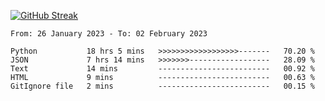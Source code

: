 [![GitHub Streak](https://streak-stats.demolab.com?user=renren-017&theme=sea&hide_border=true&background=DD272700)](https://git.io/streak-stats)

<!--START_SECTION:waka-->

```text
From: 26 January 2023 - To: 02 February 2023

Python           18 hrs 5 mins   >>>>>>>>>>>>>>>>>>-------   70.20 %
JSON             7 hrs 14 mins   >>>>>>>------------------   28.09 %
Text             14 mins         -------------------------   00.92 %
HTML             9 mins          -------------------------   00.63 %
GitIgnore file   2 mins          -------------------------   00.15 %
```

<!--END_SECTION:waka-->
